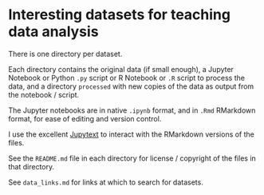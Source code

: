 # Interesting datasets for teaching data analysis

There is one directory per dataset.

Each directory contains the original data (if small enough), a Jupyter Notebook
or Python `.py` script or R Notebook or `.R` script to process the data, and
a directory `processed` with new copies of the data as output from the notebook
/ script.

The Jupyter notebooks are in native `.ipynb` format, and in `.Rmd` RMarkdown
format, for ease of editing and version control.

I use the excellent [Jupytext](https://github.com/mwouts/jupytext) to interact
with the RMarkdown versions of the files.

See the `README.md` file in each directory for license / copyright of the files
in that directory.

See `data_links.md` for links at which to search for datasets.
